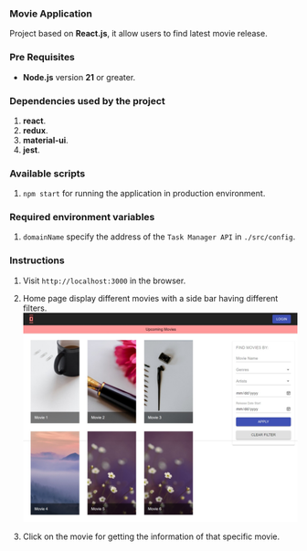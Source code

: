 ### Movie Application

Project based on **React.js**, it allow users to find latest movie release.

### Pre Requisites

- **Node.js** version **21** or greater.

### Dependencies used by the project

1. **react**.
2. **redux**.
3. **material-ui**.
4. **jest**.

### Available scripts

1. `npm start` for running the application in production environment.

### Required environment variables

1. `domainName` specify the address of the `Task Manager API` in `./src/config`.

### Instructions

1. Visit `http://localhost:3000` in the browser.

2. Home page display different movies with a side bar having different filters. ![Home-Page](./public/instructions/1.jpeg)

3. Click on the movie for getting the information of that specific movie.

